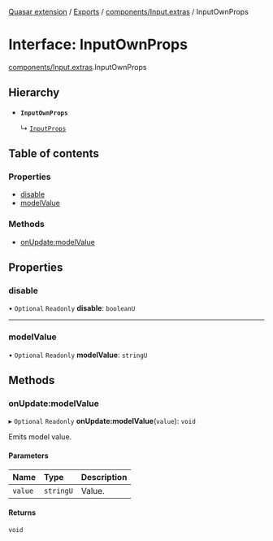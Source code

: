 [Quasar extension](../index.md) / [Exports](../modules.md) / [components/Input.extras](../modules/components_Input_extras.md) / InputOwnProps

# Interface: InputOwnProps

[components/Input.extras](../modules/components_Input_extras.md).InputOwnProps

## Hierarchy

- **`InputOwnProps`**

  ↳ [`InputProps`](components_Input_extras.InputProps.md)

## Table of contents

### Properties

- [disable](components_Input_extras.InputOwnProps.md#disable)
- [modelValue](components_Input_extras.InputOwnProps.md#modelvalue)

### Methods

- [onUpdate:modelValue](components_Input_extras.InputOwnProps.md#onupdate:modelvalue)

## Properties

### disable

• `Optional` `Readonly` **disable**: `booleanU`

___

### modelValue

• `Optional` `Readonly` **modelValue**: `stringU`

## Methods

### onUpdate:modelValue

▸ `Optional` `Readonly` **onUpdate:modelValue**(`value`): `void`

Emits model value.

#### Parameters

| Name | Type | Description |
| :------ | :------ | :------ |
| `value` | `stringU` | Value. |

#### Returns

`void`
